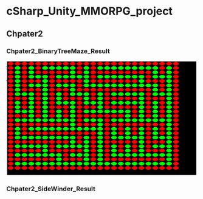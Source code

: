 # cSharp_Unity_MMORPG_project
  ## Chpater2
   ### Chpater2_BinaryTreeMaze_Result
 <img src="./BinaryTreeMaze.png"  width="500" height="300"/>

   ### Chpater2_SideWinder_Result
